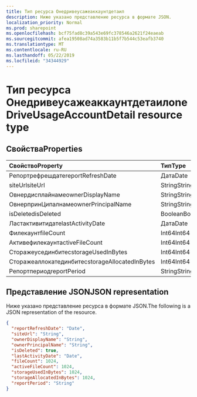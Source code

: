```yaml
---
title: Тип ресурса Онедривеусажеаккаунтдетаил
description: Ниже указано представление ресурса в формате JSON.
localization_priority: Normal
ms.prod: sharepoint
ms.openlocfilehash: bcf75fad8c39a543e69fc378546a2621f24eaeab
ms.sourcegitcommit: afea19508ad74a3583b11b5f7b544c53eafb3740
ms.translationtype: MT
ms.contentlocale: ru-RU
ms.lasthandoff: 05/22/2019
ms.locfileid: "34344929"
---
```

# <a name="onedriveusageaccountdetail-resource-type"></a><span data-ttu-id="79887-103">Тип ресурса Онедривеусажеаккаунтдетаил</span><span class="sxs-lookup"><span data-stu-id="79887-103">oneDriveUsageAccountDetail resource type</span></span>

## <a name="properties"></a><span data-ttu-id="79887-104">Свойства</span><span class="sxs-lookup"><span data-stu-id="79887-104">Properties</span></span>

| <span data-ttu-id="79887-105">Свойство</span><span class="sxs-lookup"><span data-stu-id="79887-105">Property</span></span>                | <span data-ttu-id="79887-106">Тип</span><span class="sxs-lookup"><span data-stu-id="79887-106">Type</span></span>    |
| :---------------------- | :------ |
| <span data-ttu-id="79887-107">Репортрефрешдате</span><span class="sxs-lookup"><span data-stu-id="79887-107">reportRefreshDate</span></span>       | <span data-ttu-id="79887-108">Дата</span><span class="sxs-lookup"><span data-stu-id="79887-108">Date</span></span>    |
| <span data-ttu-id="79887-109">siteUrl</span><span class="sxs-lookup"><span data-stu-id="79887-109">siteUrl</span></span>                 | <span data-ttu-id="79887-110">String</span><span class="sxs-lookup"><span data-stu-id="79887-110">String</span></span>  |
| <span data-ttu-id="79887-111">Овнердисплайнаме</span><span class="sxs-lookup"><span data-stu-id="79887-111">ownerDisplayName</span></span>        | <span data-ttu-id="79887-112">String</span><span class="sxs-lookup"><span data-stu-id="79887-112">String</span></span>  |
| <span data-ttu-id="79887-113">ОвнерпринЦипалнаме</span><span class="sxs-lookup"><span data-stu-id="79887-113">ownerPrincipalName</span></span>      | <span data-ttu-id="79887-114">String</span><span class="sxs-lookup"><span data-stu-id="79887-114">String</span></span>  |
| <span data-ttu-id="79887-115">isDeleted</span><span class="sxs-lookup"><span data-stu-id="79887-115">isDeleted</span></span>               | <span data-ttu-id="79887-116">Boolean</span><span class="sxs-lookup"><span data-stu-id="79887-116">Boolean</span></span> |
| <span data-ttu-id="79887-117">Ластактивитидате</span><span class="sxs-lookup"><span data-stu-id="79887-117">lastActivityDate</span></span>        | <span data-ttu-id="79887-118">Дата</span><span class="sxs-lookup"><span data-stu-id="79887-118">Date</span></span>    |
| <span data-ttu-id="79887-119">Филекаунт</span><span class="sxs-lookup"><span data-stu-id="79887-119">fileCount</span></span>               | <span data-ttu-id="79887-120">Int64</span><span class="sxs-lookup"><span data-stu-id="79887-120">Int64</span></span>   |
| <span data-ttu-id="79887-121">Активефилекаунт</span><span class="sxs-lookup"><span data-stu-id="79887-121">activeFileCount</span></span>         | <span data-ttu-id="79887-122">Int64</span><span class="sxs-lookup"><span data-stu-id="79887-122">Int64</span></span>   |
| <span data-ttu-id="79887-123">Сторажеусединбитес</span><span class="sxs-lookup"><span data-stu-id="79887-123">storageUsedInBytes</span></span>      | <span data-ttu-id="79887-124">Int64</span><span class="sxs-lookup"><span data-stu-id="79887-124">Int64</span></span>   |
| <span data-ttu-id="79887-125">Сторажеаллокатединбитес</span><span class="sxs-lookup"><span data-stu-id="79887-125">storageAllocatedInBytes</span></span> | <span data-ttu-id="79887-126">Int64</span><span class="sxs-lookup"><span data-stu-id="79887-126">Int64</span></span>   |
| <span data-ttu-id="79887-127">Репортпериод</span><span class="sxs-lookup"><span data-stu-id="79887-127">reportPeriod</span></span>            | <span data-ttu-id="79887-128">String</span><span class="sxs-lookup"><span data-stu-id="79887-128">String</span></span>  |

## <a name="json-representation"></a><span data-ttu-id="79887-129">Представление JSON</span><span class="sxs-lookup"><span data-stu-id="79887-129">JSON representation</span></span>

<span data-ttu-id="79887-130">Ниже указано представление ресурса в формате JSON.</span><span class="sxs-lookup"><span data-stu-id="79887-130">The following is a JSON representation of the resource.</span></span>

<!-- {
  "blockType": "resource",
  "@odata.type": "microsoft.graph.oneDriveUsageAccountDetail"
} -->

```json
{
  "reportRefreshDate": "Date", 
  "siteUrl": "String", 
  "ownerDisplayName": "String", 
  "ownerPrincipalName": "String", 
  "isDeleted": true, 
  "lastActivityDate": "Date", 
  "fileCount": 1024, 
  "activeFileCount": 1024, 
  "storageUsedInBytes": 1024, 
  "storageAllocatedInBytes": 1024, 
  "reportPeriod": "String"
}
```

